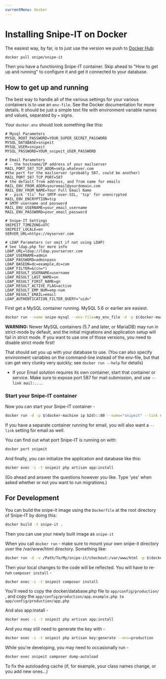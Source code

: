 ```yaml
---
currentMenu: docker
---
```


# Installing Snipe-IT on Docker

The easiest way, by far, is to just use the version we push to [Docker Hub](https://hub.docker.com/r/snipe/snipe-it/):

```sh
docker pull snipe/snipe-it
```

Then you have a functioning Snipe-IT container. Skip ahead to "How to get up and
running" to configure it and get it connected to your database.

## How to get up and running

The best way to handle all of the various settings for your various containers is to use an `env-file`.
See the Docker documentation for more details. It should be just a simple text file with environment
variable names and values, separated by ```=``` signs.

Your `docker.env` should look something like this:

```env
# Mysql Parameters
MYSQL_ROOT_PASSWORD=YOUR_SUPER_SECRET_PASSWORD
MYSQL_DATABASE=snipeit
MYSQL_USER=snipeit
MYSQL_PASSWORD=YOUR_snipeit_USER_PASSWORD

# Email Parameters
# - the hostname/IP address of your mailserver
MAIL_PORT_587_TCP_ADDR=smtp.whatever.com
#the port for the mailserver (probably 587, could be another)
MAIL_PORT_587_TCP_PORT=587
# the default from address, and from name for emails
MAIL_ENV_FROM_ADDR=youremail@yourdomain.com
MAIL_ENV_FROM_NAME=Your Full Email Name
# - pick 'tls' for SMTP-over-SSL, 'tcp' for unencrypted
MAIL_ENV_ENCRYPTION=tcp
# SMTP username and password
MAIL_ENV_USERNAME=your_email_username
MAIL_ENV_PASSWORD=your_email_password

# Snipe-IT Settings
SNIPEIT_TIMEZONE=UTC
SNIPEIT_LOCALE=en
SERVER_URL=https://myserver.com

# LDAP Parameters (or omit if not using LDAP)
# See ldap.php for more info
LDAP_URL=ldap://ldap.yourserver.com
LDAP_USERNAME=admin
LDAP_PASSWORD=adminpass
LDAP_BASEDN=dc=example,dc=com
LDAP_FILTER=&(cn=*)
LDAP_RESULT_USERNAME=username
LDAP_RESULT_LAST_NAME=sn
LDAP_RESULT_FIRST_NAME=gn
LDAP_RESULT_ACTIVE_FLAG=active
LDAP_RESULT_EMP_NUM=emp-num
LDAP_RESULT_EMAIL=email
LDAP_AUTHENTICATION_FILTER_QUERY="uid="
```
First get a MySQL container running. MySQL 5.6 or earlier are easiest.

```sh
docker run --name snipe-mysql --env-file=my_env_file -d -p $(docker-machine ip b2d)::3306 mysql:5.6
```

**WARNING:** Newer MySQL containers (5.7 and later, or MariaDB) may run in strict-mode by default, and the initial migrations and application setup will fail in strict mode. If you want to use one of those versions, you need to disable strict mode first!

That should set you up with your database to use. (You can also specify environment variables on the command-line instead of the env-file, but that can get very clunky very quickly; see ```docker run --help``` for details)

* If your Email solution requires its own container, start that container or service. Make sure to expose port 587 for mail submission, and use ```--link mail:...```.

### Start your Snipe-IT container

Now you can start your Snipe-IT container -
```sh
docker run -d -p $(docker-machine ip b2d)::80 --name="snipeit" --link snipe-mysql:mysql --env-file=my_env_file snipe-it
```
If you have a separate container running for email, you will also want a ```--link``` setting for email as well.

You can find out what port Snipe-IT is running on with:

```sh
docker port snipeit
```

And finally, you can initialize the application and database like this:

```sh
docker exec -i -t snipeit php artisan app:install
```

(Go ahead and answer the questions however you like. Type 'yes' when asked whether or not you want to run migrations.)

## For Development

You can build the snipe-it image using the ```Dockerfile``` at the root directory of Snipe-IT by doing this:

```sh
docker build -t snipe-it .
```

Then you can use your newly built image as ```snipe-it```


When you call ```docker run``` - make sure to mount your own snipe-it directory *over* the /var/www/html directory. Something like:

```sh
docker run -d -v /Path/To/My/snipe-it/checkout:/var/www/html -p $(docker-machine ip b2d)::80  --name="snipeit" --link mysql:mysql snipeit
```

Then your local changes to the code will be reflected. You will have to re-run ```composer install``` -

```sh
docker exec -i -t snipeit composer install
```

You'll need to copy the docker/database.php file to ```app/config/production/``` , and copy the ```app/config/production/app.example.php to app/config/production/app.php```

And also app:install -

```sh
docker exec -i -t snipeit php artisan app:install
```

And you may still need to generate the key with -

```sh
docker exec -i -t snipeit php artisan key:generate --env=production
```
While you're developing, you may need to occasionally run -

```sh
docker exec snipeit composer dump-autoload
```

To fix the autoloading cache (if, for example, your class names change, or you add new ones...)
